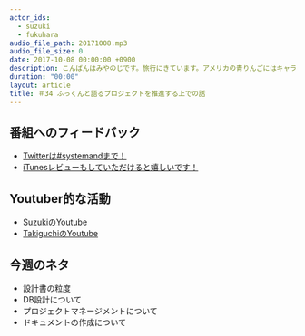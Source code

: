 ```yaml
---
actor_ids:
  - suzuki
  - fukuhara
audio_file_path: 20171008.mp3
audio_file_size: 0
date: 2017-10-08 00:00:00 +0900
description: こんばんはみやのじです。旅行にきています。アメリカの青りんごにはキャラメルソースがついてくるって知っていましたか？そして、フライといったらフライドポテトのことですよ。そういえば今日は夕飯を食べていないような気がします。ということで、鈴木さんが一人でなんとかしてくれた34回です。どうぞ！
duration: "00:00"
layout: article
title: ＃34 ふっくんと語るプロジェクトを推進する上での話
---
```

## 番組へのフィードバック
* [Twitterは#systemandまで！](https://twitter.com/search?q=%23systemand)
* [iTunesレビューもしていただけると嬉しいです！](https://itunes.apple.com/jp/podcast/systemand-online/id1205168408?mt=2)

## Youtuber的な活動
* [SuzukiのYoutube](https://www.youtube.com/channel/UCqTozqKO5AWD8OccCnW3Rvw)
* [TakiguchiのYoutube](https://www.youtube.com/channel/UCtoXGiMeDggQPdGoanDE2sA)


## 今週のネタ
* 設計書の粒度
* DB設計について
* プロジェクトマネージメントについて
* ドキュメントの作成について

